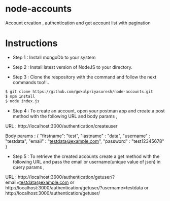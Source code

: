 # node-accounts
Account creation , authentication and get account list with pagination

# Instructions

* Step 1 : Install mongoDb to your system

* Step 2 : Install latest version of NodeJS to your directory.

* Step 3 : Clone the respository with the command and follow the next commands too!!..

``` sh
$ git clone https://github.com/gokulpriyasuresh/node-accounts.git
$ npm install
$ node index.js
```

* Step 4 : To create an account, open your postman app and create a post method with the following URL and body params , 

URL : http://localhost:3000/authentication/createuser

Body params : {
              "firstname": "test",
              "lastname" : "data",
              "username" : "testdata",
              "email"    : "testdata@example.com",
              "password" : "test12345678"
              }

* Step 5 : To retrieve the created accounts create a get method with the following URL and pass the email or username(unique value of json) in query params ,

URL : http://localhost:3000/authentication/getuser/?email=testdata@example.com or http://localhost:3000/authentication/getuser/?username=testdata or http://localhost:3000/authentication/getuser/
